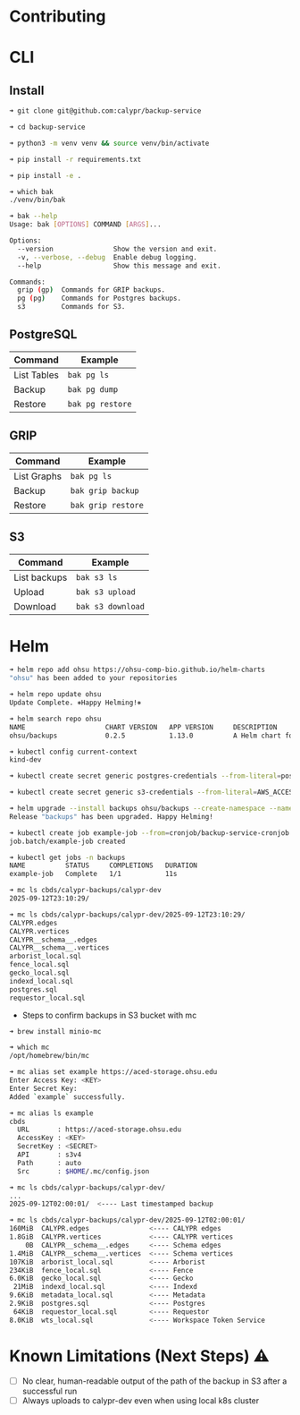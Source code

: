 # Contributing

# CLI

## Install

```sh
➜ git clone git@github.com:calypr/backup-service

➜ cd backup-service

➜ python3 -m venv venv && source venv/bin/activate

➜ pip install -r requirements.txt

➜ pip install -e .

➜ which bak
./venv/bin/bak

➜ bak --help
Usage: bak [OPTIONS] COMMAND [ARGS]...

Options:
  --version               Show the version and exit.
  -v, --verbose, --debug  Enable debug logging.
  --help                  Show this message and exit.

Commands:
  grip (gp)  Commands for GRIP backups.
  pg (pg)    Commands for Postgres backups.
  s3         Commands for S3.
```

## PostgreSQL 

| Command     | Example          |
|-------------|------------------|
| List Tables | `bak pg ls`      |
| Backup      | `bak pg dump`    |
| Restore     | `bak pg restore` |

## GRIP

| Command     | Example            |
|-------------|--------------------|
| List Graphs | `bak pg ls`        |
| Backup      | `bak grip backup`  |
| Restore     | `bak grip restore` |

## S3

| Command      | Example           |
|--------------|-------------------|
| List backups | `bak s3 ls`       |
| Upload       | `bak s3 upload`   |
| Download     | `bak s3 download` |

# Helm

```sh
➜ helm repo add ohsu https://ohsu-comp-bio.github.io/helm-charts
"ohsu" has been added to your repositories

➜ helm repo update ohsu
Update Complete. ⎈Happy Helming!⎈

➜ helm search repo ohsu
NAME                    CHART VERSION   APP VERSION     DESCRIPTION
ohsu/backups            0.2.5           1.13.0          A Helm chart for Kubernetes

➜ kubectl config current-context
kind-dev

➜ kubectl create secret generic postgres-credentials --from-literal=postgres-password=<PGPASSWORD> --namespace backups

➜ kubectl create secret generic s3-credentials --from-literal=AWS_ACCESS_KEY=<KEY> --from-literal=AWS_SECRET_KEY=<SECRET> --namespace backups

➜ helm upgrade --install backups ohsu/backups --create-namespace --namespace backups
Release "backups" has been upgraded. Happy Helming!

➜ kubectl create job example-job --from=cronjob/backup-service-cronjob --namespace backups
job.batch/example-job created

➜ kubectl get jobs -n backups
NAME          STATUS     COMPLETIONS   DURATION
example-job   Complete   1/1           11s

➜ mc ls cbds/calypr-backups/calypr-dev
2025-09-12T23:10:29/

➜ mc ls cbds/calypr-backups/calypr-dev/2025-09-12T23:10:29/
CALYPR.edges
CALYPR.vertices
CALYPR__schema__.edges
CALYPR__schema__.vertices
arborist_local.sql
fence_local.sql
gecko_local.sql
indexd_local.sql
postgres.sql
requestor_local.sql
```

* Steps to confirm backups in S3 bucket with mc

```sh
➜ brew install minio-mc

➜ which mc
/opt/homebrew/bin/mc

➜ mc alias set example https://aced-storage.ohsu.edu
Enter Access Key: <KEY>
Enter Secret Key:
Added `example` successfully.

➜ mc alias ls example
cbds
  URL       : https://aced-storage.ohsu.edu
  AccessKey : <KEY>
  SecretKey : <SECRET>
  API       : s3v4
  Path      : auto
  Src       : $HOME/.mc/config.json

➜ mc ls cbds/calypr-backups/calypr-dev/
...
2025-09-12T02:00:01/  <---- Last timestamped backup

➜ mc ls cbds/calypr-backups/calypr-dev/2025-09-12T02:00:01/
160MiB  CALYPR.edges               <---- CALYPR edges
1.8GiB  CALYPR.vertices            <---- CALYPR vertices
    0B  CALYPR__schema__.edges     <---- Schema edges
1.4MiB  CALYPR__schema__.vertices  <---- Schema vertices
107KiB  arborist_local.sql         <---- Arborist
234KiB  fence_local.sql            <---- Fence
6.0KiB  gecko_local.sql            <---- Gecko
 21MiB  indexd_local.sql           <---- Indexd
9.6KiB  metadata_local.sql         <---- Metadata
2.9KiB  postgres.sql               <---- Postgres
 64KiB  requestor_local.sql        <---- Requestor
8.0KiB  wts_local.sql              <---- Workspace Token Service
```

# Known Limitations (Next Steps) ⚠️

- [ ] No clear, human-readable output of the path of the backup in S3 after a successful run
- [ ] Always uploads to calypr-dev even when using local k8s cluster
